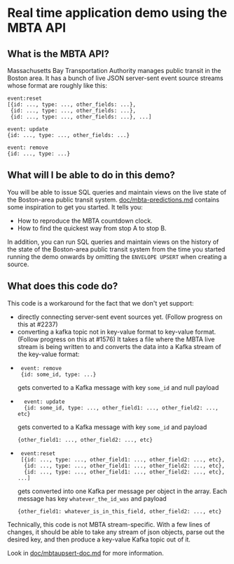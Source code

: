 # Real time application demo using the MBTA API

## What is the MBTA API?

Massachusetts Bay Transportation Authority manages public transit in the Boston
area. It has a bunch of live JSON server-sent event source streams whose format
are roughly like this:

```
event:reset
[{id: ..., type: ..., other_fields: ...},
 {id: ..., type: ..., other_fields: ...},
 {id: ..., type: ..., other_fields: ...}, ...]

event: update
{id: ..., type: ..., other_fields: ...}

event: remove
{id: ..., type: ...}
```

## What will I be able to do in this demo?

You will be able to issue SQL queries and maintain views on the live state of
the Boston-area public transit system. 
[doc/mbta-predictions.md](/doc/mbta-predictions.md) contains some inspiration to
get you started. It tells you:
* How to reproduce the MBTA countdown clock.
* How to find the quickest way from stop A to stop B.

In addition, you can run SQL queries and maintain views on the history of the
state of the Boston-area public transit system from the time you started running
the demo onwards by omitting the `ENVELOPE UPSERT` when creating a source. 

## What does this code do?

This code is a workaround for the fact that we don't yet support:
* directly connecting server-sent event sources yet. 
  (Follow progress on this at #2237)
* converting a kafka topic not in key-value format to key-value format.
  (Follow progress on this at #1576)
It takes a file where the MBTA live stream is being written to and converts the
data into a Kafka stream of the key-value format:
* ```
   event: remove
   {id: some_id, type: ...}
   ```
   gets converted to a Kafka message with key `some_id` and null payload
* ```
    event: update
    {id: some_id, type: ..., other_field1: ..., other_field2: ..., etc}
    ```
    gets converted to a Kafka message with key `some_id` and payload
    ```
    {other_field1: ..., other_field2: ..., etc}
    ```
* ```
   event:reset
   [{id: ..., type: ..., other_field1: ..., other_field2: ..., etc},
    {id: ..., type: ..., other_field1: ..., other_field2: ..., etc},
    {id: ..., type: ..., other_field1: ..., other_field2: ..., etc}, ...]
   ```
   gets converted into one Kafka per message per object in the array. Each
   message has key `whatever_the_id_was` and payload
   ```
   {other_field1: whatever_is_in_this_field, other_field2: ..., etc}
   ```

Technically, this code is not MBTA stream-specific. With a few lines of changes, it should be able to take any stream of json objects, parse out the desired key, and then produce a key-value Kafka topic out of it. 

Look in [doc/mbtaupsert-doc.md](doc/mbtaupsert-doc.md) for more information.
